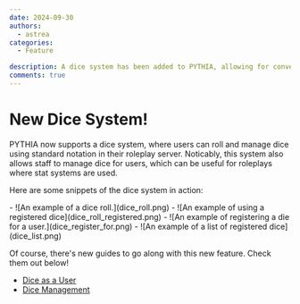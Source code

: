 ```yaml
---
date: 2024-09-30
authors:
  - astrea
categories:
  - Feature

description: A dice system has been added to PYTHIA, allowing for convenient dice rolling and management.
comments: true
---
```


# New Dice System!

PYTHIA now supports a dice system, where users can roll and manage dice using standard notation in their roleplay server. Noticably, this system also allows staff to manage dice for users, which can be useful for roleplays where stat systems are used.

<!-- more -->

Here are some snippets of the dice system in action:

<div class="grid cards" markdown>
- ![An example of a dice roll.](dice_roll.png)
- ![An example of using a registered dice](dice_roll_registered.png)
- ![An example of registering a die for a user.](dice_register_for.png)
- ![An example of a list of registered dice](dice_list.png)
</div>

Of course, there's new guides to go along with this new feature. Check them out below!
- [Dice as a User](dice.md)
- [Dice Management](dice_management.md)